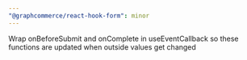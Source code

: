 ```yaml
---
"@graphcommerce/react-hook-form": minor
---
```


Wrap onBeforeSubmit and onComplete in useEventCallback so these functions are updated when outside values get changed

